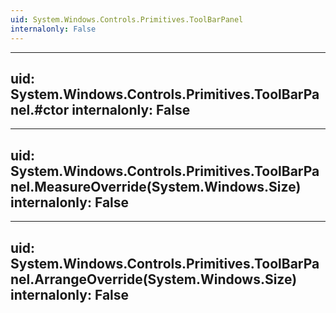 ```yaml
---
uid: System.Windows.Controls.Primitives.ToolBarPanel
internalonly: False
---
```


---
uid: System.Windows.Controls.Primitives.ToolBarPanel.#ctor
internalonly: False
---

---
uid: System.Windows.Controls.Primitives.ToolBarPanel.MeasureOverride(System.Windows.Size)
internalonly: False
---

---
uid: System.Windows.Controls.Primitives.ToolBarPanel.ArrangeOverride(System.Windows.Size)
internalonly: False
---
